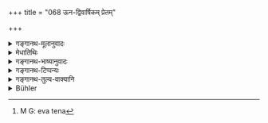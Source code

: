 +++
title = "068 ऊन-द्विवार्षिकम् प्रेतम्"

+++

<details><summary>गङ्गानथ-मूलानुवादः</summary>

The child that dies while less than two years old, the relations should, after having decked it, place outside, under the ground that is clean and not defiled by heaps of bones.—(67)
</details>

<details><summary>मेधातिथिः</summary>

ऊने असंस्कृतस्य द्वे वर्षे यस्य जातस्य गते, स उच्यते **ऊनद्विवार्षिकः** । तं **प्रेतं बान्धवा** **बहिर्** ग्रामं **निदध्युर्** भूमौ निखातायां स्थापयेयुः । स्मृत्यन्तरे "निखनेत्" (य्ध् ३.१) इति पठ्यते । **अलंकृत्य** प्रेतालंकारैः । ऊनद्विवर्षे ऽपि श्रूयमाणो ऽलंकारः समाचारात् कृतोपनयनादाव् अपि विज्ञेयः । **शुचौ** यत्रास्थीनि भूप्रदेशे न सन्ति । अस्थिसंचयरहितत्वेन या शुद्धा तत्र निखाय स्थाप्यः । स्मशाने किलास्थीनि संचितानि भवन्ति । अत एतेन[^१७०] वचनेन ततो ऽन्यत्र निधानम् उच्यते । न पुनस् तादृशस्यास्थिसंचयो न कर्तव्य इत्य् एव वाक्यार्थः । अग्निसंस्काराभावाद् एव तदप्राप्तेः ॥ ५.६७॥


[^१७०]:
     M G: eva tena
</details>

<details><summary>गङ्गानथ-भाष्यानुवादः</summary>

The child whose sacramental rites have not been performed, and since
whose birth less than two years have elapsed, is called ‘*less than two
years old*’. Such a child, when it dies, ‘*the relations should place
outside*’—the village —‘*under the ground*,’ that has been dug out.

Another *Smṛti* -text contains the word ‘*nikhavet* (?)’. should bury’.

‘*Having decked*’—with ornaments befitting the dead. The ‘*decking*’,
mentioned here in connection with the child ‘few *than two years old*’,
should be understood, on the strength of usage, to apply to those also
whose sacramental rites have been performed.

‘*Clean*’—where there are no bones. That is, the ground that is clean by
reason of the absence of heaps of bones,—under such a ground should the
child he placed. As a rule, the crematorium abounds in heaps of bones;
hence what the present text means is that the child should be buried in
a place other than the crematorium; and it does not mean that in this
case the rite of ‘bone-collecting’ shall not be performed: because this
later fact is already implied by the absence of burning in the
case.—(67)
</details>

<details><summary>गङ्गानथ-टिप्पन्यः</summary>

(Verse 68 of other commentators.)

‘*Asthisañcayanādṛte*’—‘Place free from bones’ (Medhātithi, also
Mitākṣarā);—‘without the rite of bonecollecting’ (Kullūka, who quotes
Viśvarupa’s explanation which agrees with Medhātithi’s).

This verse is quoted in *Smṛtitattva* (II, p. 271), which says that this
refers to the case of the death of a child who has had his tonsure
performed during the first year;—in *Mitākṣarā* (on 3.2) which explains
the meaning to be that ‘the child should be decked with garlands and
sandal-paint and should be buried in a clean place, away from the
burning grounds, hut outside the village,—which should he free from
bones.

It is quoted in *Hāralatā* (p. 121), which has the following
notes:—‘*ūnadvivārṣikam*’, one whose tonsure has not been performed
,—‘*alaṅkṛtya*’, having endowed the dead body with rings, clothes,
flowers, garlands and so forth, they should bury it in some pure spot
outside the village; and even though the body would soon become
decomposed and hence the rite of *picking of the, bones* might he
possible, it should not be done.
</details>

<details><summary>गङ्गानथ-तुल्य-वाक्यानि</summary>

*Bodhāyana* (1.11.4).—‘In the case of a child that dies before the
completion of the third year, or before teething, offerings of halls and
water are not proscribed, and one should not burn its body.’

*Yājñavalkya* (3.1)—‘The child less than two years old one should bury;
nor should any water-offerings be made.’

*Yama* (Aparārka, p. 870).—‘If the dead child is less than two years
old, one should smear the body with butter and bury it in the ground.’
</details>

<details><summary>Bühler</summary>

068	A child that has died before the completion of its second year, the relatives shall carry out (of the village), decked (with flowers, and bury it) in pure ground, without collecting the bones (afterwards).
</details>
